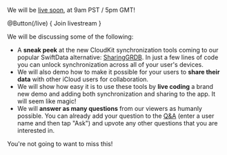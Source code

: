 We will be [live soon](/live), at 9am PST / 5pm GMT! 

@Button(/live) {
  Join livestream
}

We will be discussing some of the following:

* A **sneak peek** at the new CloudKit synchronization tools coming to our popular SwiftData
alternative: [SharingGRDB]. In just a few lines of code you can unlock synchronization across
all of your user's devices.
* We will also demo how to make it possible for your users to **share their data** with other iCloud
users for collaboration.
* We will show how easy it is to use these tools by **live coding** a brand new demo and adding
both synchronization and sharing to the app. It will seem like magic! 
* We will **answer as many questions** from our viewers as humanly possible. You can already add your
question to the [Q&A](/live) (enter a user name and then tap "Ask") and upvote any other questions
that you are interested in.

You're not going to want to miss this!

[SharingGRDB]: https://github.com/pointfreeco/sharing-grdb
